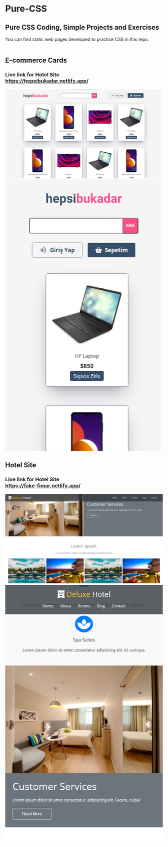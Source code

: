 # Pure-CSS

## Pure CSS Coding, Simple Projects and Exercises

You can find static web pages developed to practice CSS in this repo.
<br>
<br>

## E-commerce Cards

### Live link for Hotel Site <br> https://hepsibukadar.netlify.app/

<img src="ScreenShots/e-commerce.png" width="500px" />
<img src="ScreenShots/e-commerce-responsive.png" width="500px" />

## Hotel Site

### Live link for Hotel Site <br> https://fake-fimar.netlify.app/

![E-commerce Website](/ScreenShots/hotel-site1.png)
![E-commerce Website](/ScreenShots/hotel-site-responsive-1.png)
